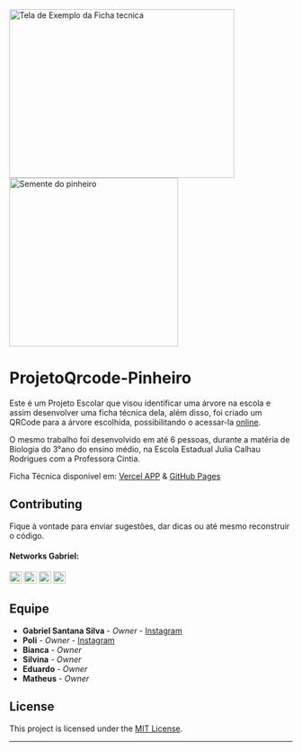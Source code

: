 <a href="https://projeto-qrcode-pinheiro.vercel.app/" target="_blank">
    <img align="center" alt="Tela de Exemplo da Ficha tecnica"height="300" width="400"alt="Tela de Exemplo da Ficha tecnica" src="https://user-images.githubusercontent.com/53992405/172761339-83545922-2013-4270-a65a-208a272896bd.png" />
    <img align="center" alt="Semente do pinheiro"  height="300" width="300" src="https://user-images.githubusercontent.com/53992405/172761071-a7d4cebc-0f8d-4d0b-9738-e19603d07f0b.png"/>
</a>

# ProjetoQrcode-Pinheiro

Este é um Projeto Escolar que visou identificar uma árvore na escola e assim desenvolver uma ficha técnica dela, além disso, foi criado um QRCode para a árvore escolhida, possibilitando o acessar-la [online](https://projeto-qrcode-pinheiro.vercel.app/).

O mesmo trabalho foi desenvolvido em até 6 pessoas, durante a matéria de Biologia do 3°ano do ensino médio, na Escola Estadual Julia Calhau Rodrigues com a Professora Cintia.

Ficha Técnica disponivel em: [Vercel APP](https://projeto-qrcode-pinheiro.vercel.app/) & [GitHub Pages](https://punigc.github.io/ProjetoQrcode-Pinheiro/)

## Contributing

Fique à vontade para enviar sugestões, dar dicas ou até mesmo reconstruir o código.

#### Networks Gabriel:

[<img alt="GitHub followers Gabriel" src="https://img.shields.io/github/followers/PuniGC?label=Follow&style=social" height="22" title="Follow me"/>][github]
[<img alt="Instagram Gabriel" src="https://img.shields.io/badge/Instagram-E4405F?style=for-the-badge&logo=instagram&logoColor=white&link=instagram.com/gabrielsants_dev/" height="22" />](https://www.instagram.com/gabrielsants_dev/)
[<img alt="Mail to Gabriel" src="https://img.shields.io/badge/-Gmail-c14438?style=flat&logo=Gmail&logoColor=white" height="22" title="gabriel04.ok@gmail.com" />][email]
[<img alt="Linkedin Gabriel" src="https://img.shields.io/badge/-LinkedIn-blue?style=flat-square&logo=Linkedin&logoColor=white&link=https://www.linkedin.com/in/gabriel-santana-silva-1205461a3/" height="22" />][linkedin]

## Equipe

* **Gabriel Santana Silva** - *Owner* - [Instagram][instagram]
* **Poli** - *Owner* - [Instagram](https://www.instagram.com/poli_cotrim/)
* **Bianca** - *Owner*
* **Silvina** - *Owner*
* **Eduardo** - *Owner*
* **Matheus** - *Owner* 

## License

This project is licensed under the [MIT License][license].

---
[github]: https://github.com/PuniGC
[linkedin]: https://www.linkedin.com/in/gabriel-santana-silva-1205461a3/
[instagram]: https://www.instagram.com/gabrielsants_dev/
[email]: mailto:gabriel04.ok@gmail.com
[discord]: https://discords.com/bio/p/punidc
[license]: LICENSE
[pagina]: https://projeto-qrcode-pinheiro.vercel.app/
